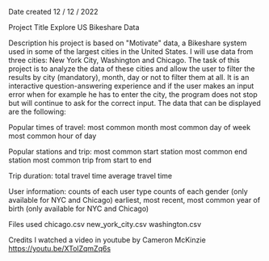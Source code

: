 Date created
12 / 12 / 2022

Project Title
Explore US Bikeshare Data

Description
his project is based on "Motivate" data, a Bikeshare system used in some of the largest cities in the United States. I will use data from three cities: New York City, Washington and Chicago. The task of this project is to analyze the data of these cities and allow the user to filter the results by city (mandatory), month, day or not to filter them at all. It is an interactive question-answering experience and if the user makes an input error when for example he has to enter the city, the program does not stop but will continue to ask for the correct input. The data that can be displayed are the following:

Popular times of travel:
most common month
most common day of week
most common hour of day

Popular stations and trip:
most common start station
most common end station
most common trip from start to end

Trip duration:
total travel time
average travel time

User information:
counts of each user type
counts of each gender (only available for NYC and Chicago)
earliest, most recent, most common year of birth (only available for NYC and Chicago)

Files used
chicago.csv
new_york_city.csv
washington.csv

Credits
I watched a video in youtube by Cameron McKinzie https://youtu.be/XTolZqmZq6s
